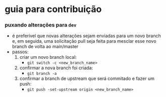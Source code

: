 # guia para contribuição

### puxando alterações para `dev`

- é preferível que novas alterações sejam enviadas para um novo branch e, em seguida, uma solicitação pull seja feita para mesclar esse novo branch de volta ao main/master
- passos:
    1. criar um novo branch local:
        * `git switch -c <new_branch_name>`
    2. confirmar a nova branch foi criada:
        * `git branch -a`
    3. confirmar a branch de upstream que será commitado e fazer um push:
        * `git push -set-upstream origin <new_branch_name>`
